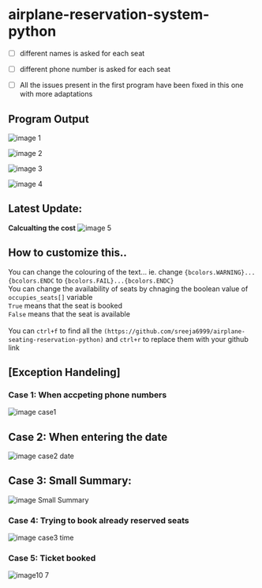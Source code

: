 # airplane-reservation-system-python

- [ ] different names is asked for each seat
- [ ] different phone number is asked for each seat
- [ ] All the issues present in the first program have been fixed in this one with more adaptations




## Program Output
![image 1](https://user-images.githubusercontent.com/94774293/200166772-93678dd5-5f79-4bb2-a779-cd2770161b7b.jpeg)

![image 2](https://user-images.githubusercontent.com/94774293/200167132-3e3d5bb7-c51f-419b-bf15-4cdb289ac7bc.png)

![image 3](https://user-images.githubusercontent.com/94774293/200167133-6575f2e8-1c89-425e-8ad8-30b6ead8b5df.png)

![image 4](https://user-images.githubusercontent.com/94774293/200166908-6ce5ff96-35a0-4188-9729-52c619e16e54.jpeg)

## Latest Update:
**Calcualting the cost**
![image 5](https://user-images.githubusercontent.com/94774293/200167023-41074124-1f7d-4261-9de4-ee8675790b50.jpeg)

## How to customize this..
You can change the colouring of the text... ie. change ```{bcolors.WARNING}...{bcolors.ENDC``` to ```{bcolors.FAIL}...{bcolors.ENDC}```
<br />You can change the availability of seats by chnaging the boolean value of ``` occupies_seats[]``` variable
<br/>```True``` means that the seat is booked 
<br />```False``` means that the seat is available
<br />
<br />You can ```ctrl+f``` to find all the ```(https://github.com/sreeja6999/airplane-seating-reservation-python)``` and ```ctrl+r``` to replace them with your github link

## [Exception Handeling]
### Case 1: When accpeting phone numbers
![image case1](https://user-images.githubusercontent.com/94774293/200168219-0d065249-0608-4e1e-b9b7-a681425581bc.png)
## Case 2: When entering the date
![image case2 date](https://user-images.githubusercontent.com/94774293/200168299-9ba6ddf2-8d80-494b-8f54-cab290718678.png)
## Case 3: Small Summary:
![image Small Summary](https://user-images.githubusercontent.com/94774293/200171115-c84ad4f7-6053-4b52-b18b-643a101d93ed.png)
### Case 4: Trying to book already reserved seats
![image case3 time](https://user-images.githubusercontent.com/94774293/200168296-9592e862-3be3-4235-bfde-e0537c85dbb5.png)
### Case 5: Ticket booked
![image10 7](https://user-images.githubusercontent.com/76808676/106879038-a886ce80-6700-11eb-9de9-2a07090c68b1.png)

